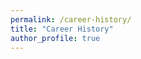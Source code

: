```yaml
---
permalink: /career-history/
title: "Career History"
author_profile: true
---
```


<div id="vis" style="width: 100%; height: 600px;"></div>

<script src="https://cdn.jsdelivr.net/npm/vega@5"></script>
<script src="https://cdn.jsdelivr.net/npm/vega-lite@5"></script>
<script src="https://cdn.jsdelivr.net/npm/vega-embed@6"></script>

<script type="text/javascript">
document.addEventListener('DOMContentLoaded', function() {
    console.log('▶︎ career-history script start');
    console.log('vegaEmbed:', typeof vegaEmbed);
    
    const spec = {
        "$schema": "https://vega.github.io/schema/vega-lite/v6.json",
        "width": 1000,
        "height": 550,
        "config": {
            "legend": {"disable": true}
        },
        "data": {
            "name": "myCV",
            "values": [
                {
                    "order_id": 1,
                    "section": "Institution",
                    "title": "Osaka University",
                    "start": "2010-04-01",
                    "end": "2019-03-31",
                    "crit": false,
                    "url": ""
                },
                {
                    "order_id": 2,
                    "section": "Institution",
                    "title": "Kyoto University",
                    "start": "2019-04-01",
                    "end": "2021-04-30",
                    "crit": false,
                    "url": ""
                },
                {
                    "order_id": 3,
                    "section": "Institution",
                    "title": "RIKEN BDR",
                    "start": "2021-05-01",
                    "end": "2026-03-31",
                    "crit": false,
                    "url": ""
                },
                {
                    "order_id": 1,
                    "section": "Education",
                    "title": "B.S.",
                    "start": "2010-04-01",
                    "end": "2014-03-25",
                    "crit": false,
                    "url": ""
                },
                {
                    "order_id": 2,
                    "section": "Education",
                    "title": "M.S.",
                    "start": "2014-04-01",
                    "end": "2016-03-28",
                    "crit": false,
                    "url": ""
                },
                {
                    "order_id": 3,
                    "section": "Education",
                    "title": "Ph.D.",
                    "start": "2016-04-01",
                    "end": "2019-03-25",
                    "crit": false,
                    "url": ""
                },
                {
                    "order_id": 1,
                    "section": "Work History",
                    "title": "Lab tech.",
                    "start": "2011-04-01",
                    "end": "2012-03-31",
                    "crit": false,
                    "url": ""
                },
                {
                    "order_id": 2,
                    "section": "Work History",
                    "title": "JSPS DC1",
                    "start": "2016-04-01",
                    "end": "2019-03-31",
                    "crit": false,
                    "url": ""
                },
                {
                    "order_id": 3,
                    "section": "Work History",
                    "title": "Post-doc",
                    "start": "2019-04-01",
                    "end": "2021-04-30",
                    "crit": false,
                    "url": ""
                },
                {
                    "order_id": 4,
                    "section": "Work History",
                    "title": "Researcher",
                    "start": "2021-05-01",
                    "end": "2022-03-31",
                    "crit": false,
                    "url": ""
                },
                {
                    "order_id": 5,
                    "section": "Work History",
                    "title": "JSPS PD",
                    "start": "2022-04-01",
                    "end": "2023-03-31",
                    "crit": false,
                    "url": ""
                },
                {
                    "order_id": 6,
                    "section": "Work History",
                    "title": "SPDR",
                    "start": "2023-04-01",
                    "end": "2026-03-31",
                    "crit": false,
                    "url": ""
                },
                {
                    "order_id": 1,
                    "section": "Publications",
                    "title": "Nakayama et al. (2014) BMC Genet.",
                    "start": "2014-04-16",
                    "end": null,
                    "crit": false,
                    "url": "https://doi.org/10.1186/1471-2156-15-46"
                },
                {
                    "order_id": 2,
                    "section": "Publications",
                    "title": "Inaki et al. (2018) eLife",
                    "start": "2018-06-12",
                    "end": null,
                    "crit": false,
                    "url": "https://doi.org/10.7554/eLife.32506"
                },
                {
                    "order_id": 3,
                    "section": "Publications",
                    "title": "Ishibashi et al. (2019) Genes Cells",
                    "start": "2019-01-09",
                    "end": null,
                    "crit": true,
                    "url": "https://doi.org/10.1111/gtc.12669"
                },
                {
                    "order_id": 4,
                    "section": "Publications",
                    "title": "Utsunomiya et al. (2019) Symmetry",
                    "start": "2019-04-08",
                    "end": null,
                    "crit": false,
                    "url": "https://doi.org/10.3390/sym11040505"
                },
                {
                    "order_id": 5,
                    "section": "Publications",
                    "title": "Doysabas et al. (2020) J. Vet. Med. Sci.",
                    "start": "2020-02-12",
                    "end": null,
                    "crit": false,
                    "url": "https://doi.org/10.1292/jvms.20-0021"
                },
                {
                    "order_id": 6,
                    "section": "Publications",
                    "title": "Takata et al. (2020) Insectes Soc.",
                    "start": "2020-09-22",
                    "end": null,
                    "crit": false,
                    "url": "https://doi.org/10.1007/s00040-020-00785-2"
                },
                {
                    "order_id": 7,
                    "section": "Publications",
                    "title": "Ishibashi et al. (2020) Symmetry",
                    "start": "2020-12-02",
                    "end": null,
                    "crit": true,
                    "url": "https://doi.org/10.3390/sym12121991"
                },
                {
                    "order_id": 8,
                    "section": "Publications",
                    "title": "Ishibashi & Matsuno (2022) microPubl. Biol.",
                    "start": "2022-03-18",
                    "end": null,
                    "crit": true,
                    "url": "https://doi.org/10.17912/micropub.biology.000526"
                },
                {
                    "order_id": 9,
                    "section": "Publications",
                    "title": "Lai et al. (2023) Development",
                    "start": "2023-03-02",
                    "end": null,
                    "crit": false,
                    "url": "https://doi.org/10.1242/dev.201224"
                },
                {
                    "order_id": 10,
                    "section": "Publications",
                    "title": "Ishibashi et al. (2023) Dev. Growth Differ.",
                    "start": "2023-06-25",
                    "end": null,
                    "crit": true,
                    "url": "https://doi.org/10.1111/dgd.12873"
                },
                {
                    "order_id": 11,
                    "section": "Publications",
                    "title": "Hondo et al. (2024) Virus Res.",
                    "start": "2024-01-02",
                    "end": null,
                    "crit": false,
                    "url": "https://doi.org/10.1016/j.virusres.2023.199248"
                },
                {
                    "order_id": 12,
                    "section": "Publications",
                    "title": "Katoh et al. (2024) Microscopy",
                    "start": "2024-06-01",
                    "end": null,
                    "crit": true,
                    "url": "https://doi.org/10.1093/jmicro/dfad059"
                },
                {
                    "order_id": 13,
                    "section": "Publications",
                    "title": "Takata et al. (2025) PNAS",
                    "start": "2025-06-13",
                    "end": null,
                    "crit": false,
                    "url": "https://doi.org/10.1073/pnas.2509506122"
                },
                {
                    "order_id": 14,
                    "section": "Publications",
                    "title": "Yamamoto et al. (2025) eLife",
                    "start": "2025-07-08",
                    "end": null,
                    "crit": true,
                    "url": "https://doi.org/10.7554/eLife.102296"
                },
                {
                    "order_id": 1,
                    "section": "Awards",
                    "title": "Best Presentation Award",
                    "start": "2015-12-20",
                    "end": null,
                    "crit": false,
                    "url": "https://ishibaki.github.io/awards/2015-Dec-Best-Presentation-Award"
                },
                {
                    "order_id": 2,
                    "section": "Awards",
                    "title": "Best Popularity Award & Excellent Award",
                    "start": "2016-09-25",
                    "end": null,
                    "crit": false,
                    "url": "https://ishibaki.github.io/awards/2016-Nov-Excellent-Award"
                },
                {
                    "order_id": 3,
                    "section": "Awards",
                    "title": "1st Place for Outstanding Presentation",
                    "start": "2017-11-01",
                    "end": null,
                    "crit": false,
                    "url": "https://ishibaki.github.io/awards/2017-Oct-First-Place-for-Outstanding-Presentation"
                },
                {
                    "order_id": 4,
                    "section": "Awards",
                    "title": "Outstanding Poster Presentation Award",
                    "start": "2023-06-15",
                    "end": null,
                    "crit": false,
                    "url": "https://ishibaki.github.io/awards/2023-Jun-Outstanding-Poster-Presentation"
                },
                {
                    "order_id": 5,
                    "section": "Awards",
                    "title": "Young Scientist Award for Presentation",
                    "start": "2023-06-29",
                    "end": null,
                    "crit": false,
                    "url": "https://ishibaki.github.io/awards/2023-June-PresentationAward-JSCB"
                },
                {
                    "order_id": 6,
                    "section": "Awards",
                    "title": "Best Science Pitch Award",
                    "start": "2023-12-08",
                    "end": null,
                    "crit": false,
                    "url": "https://ishibaki.github.io/awards/2023-December-SciPitchAward-MBSJ"
                },
                {
                    "order_id": 7,
                    "section": "Awards",
                    "title": "DGD Young Investigator Paper Award",
                    "start": "2024-06-21",
                    "end": null,
                    "crit": false,
                    "url": "https://ishibaki.github.io/awards/2024-Jun-YoungInvestigatorPaperAward-JSDB"
                },
                {
                    "order_id": 1,
                    "section": "Funding",
                    "title": "JSPS Fellows (DC1)",
                    "start": "2016-04-22",
                    "end": "2019-03-31",
                    "crit": false,
                    "url": ""
                },
                {
                    "order_id": 2,
                    "section": "Funding",
                    "title": "JSPS Fellows (PD)",
                    "start": "2022-04-22",
                    "end": "2025-03-31",
                    "crit": false,
                    "url": ""
                },
                {
                    "order_id": 3,
                    "section": "Funding",
                    "title": "DGD Fellowship",
                    "start": "2022-11-04",
                    "end": null,
                    "crit": false,
                    "url": ""
                },
                {
                    "order_id": 4,
                    "section": "Funding",
                    "title": "Yazaki Fellowship",
                    "start": "2022-11-04",
                    "end": null,
                    "crit": false,
                    "url": ""
                },
                {
                    "order_id": 5,
                    "section": "Funding",
                    "title": "JSPS Grant-in-Aid for ECS",
                    "start": "2023-04-01",
                    "end": "2026-03-31",
                    "crit": false,
                    "url": ""
                },
                {
                    "order_id": 6,
                    "section": "Funding",
                    "title": "RIKEN Organoid PJ",
                    "start": "2024-04-01",
                    "end": "2025-03-31",
                    "crit": false,
                    "url": ""
                },
                {
                    "order_id": 7,
                    "section": "Funding",
                    "title": "ACT-X",
                    "start": "2024-10-01",
                    "end": "2027-03-31",
                    "crit": false,
                    "url": ""
                },
                {
                    "order_id": 8,
                    "section": "Funding",
                    "title": "Kato Kinen Fellowship",
                    "start": "2025-04-03",
                    "end": null,
                    "crit": false,
                    "url": ""
                }
            ]
        },
        "transform": [
            {
                "window": [{"op": "row_number", "as": "row_index"}]
            },
            {
                "joinaggregate": [
                    {
                        "op": "count",
                        "field": "*",
                        "as": "content_num"
                    }
                ],
                "groupby": ["section"]
            },
            {
                "calculate": "datum.section === 'Institution' ? 0: datum.section === 'Education' ? 1: datum.section === 'Work History' ? 2: datum.section === 'Publications' ? 3: datum.section === 'Awards' ? 4: 5", 
                "as": "sectionID"
            },
            {
                "calculate": "datum.section === 'Institution' ? 0: datum.section === 'Education' ? -(+datum.order_id % 2)+1 + 1: datum.section === 'Work History' ? -(+datum.order_id % 2)+1 + 3: datum.section === 'Publications' ? (+datum.order_id-1) + 5: datum.section === 'Awards' ? (+datum.order_id-1) + 19: (+datum.order_id-1) + 26", 
                "as": "contentBase"
            },
            {
                "joinaggregate": [
                    {
                        "op": "min",
                        "field": "contentBase",
                        "as": "min_cBase"
                    },
                    {
                        "op": "max",
                        "field": "contentBase",
                        "as": "max_cBase"
                    }
                ],
                "groupby": ["section"]
            },
            {
                "calculate": "+datum.max_cBase + 1",
                "as": "max_cBase"
            },
            {
                "calculate": "-(+datum.min_cBase + +datum.max_cBase)/2",
                "as": "sectionBase"
            },
            {
                "calculate": "datum.end != null ? (datum.start + datum.end)/2 : datum.start",
                "as": "midpoint"
            },
            {
                "calculate": "datum.end === null ? -datum.contentBase - 0.6 : -datum.contentBase",
                "as": "y"
            },
            {
                "calculate": "-datum.contentBase-1",
                "as": "y2"
            },
            {
                "calculate": "(datum.y + datum.y2)/2-0.2",
                "as": "y_midpoint"
            }
        ],
        "layer": [
            {
                "description": "Section backgrounds",
                "transform": [
                    {
                        "aggregate": [
                            {
                                "op": "min", "field": "contentBase", "as": "bgY"
                            },
                            {
                                "op": "max", "field": "contentBase", "as": "bgY2"
                            }
                        ],
                        "groupby": ["section"]
                    },
                    {"calculate": "-datum.bgY", "as": "bgY"},
                    {"calculate": "-datum.bgY2-1", "as": "bgY2"}
                ],
                "mark": {"type": "rect", "opacity": 0.5, "stroke": null, "strokeWidth": 1},
                "encoding": {
                    "x": {"value": 0},
                    "x2": {"value": 1000},
                    "y": {"field": "bgY", "type": "quantitative"},
                    "y2": {"field": "bgY2", "type": "quantitative"},
                    "color": {"field": "section", "type": "nominal", "scale": {"range": ["#e1f5fe", "#f3e5f5", "#e8f5e8", "#fff3e0", "#ffebee"]}}
                }
            },
            {
                "description": "Section labels",
                "transform": [
                    {"aggregate": [{"op": "mean", "field": "sectionBase", "as": "labelY"}], "groupby": ["section"]}
                ],
                "mark": {"type": "text", "align": "right", "baseline": "middle", "fontSize": 12, "fontWeight": "bold", "dx": -10},
                "encoding": {
                    "x": {"value": 0},
                    "y": {"field": "labelY", "type": "quantitative"},
                    "text": {"field": "section", "type": "nominal"}
                }
            },
            {
                "description": "Period events (rectangles)",
                "transform": [{"filter": "datum.end != null"}],
                "mark": {"type": "rect", "stroke": "#000", "strokeWidth": 1},
                "encoding": {
                    "x": {"field": "start", "type": "temporal", "title": "Year"},
                    "x2": {"field": "end", "type": "temporal"},
                    "y": {"field": "y", "type": "quantitative"},
                    "y2": {"field": "y2", "type": "quantitative"},
                    "color": {
                        "field": "section",
                        "type": "nominal",
                        "scale": {"range": ["#90caf9", "#ce93d8", "#a5d6a7", "#ffcc02", "#ffab91"]}
                    },
                    "tooltip": [
                        {"field": "title", "type": "nominal"},
                        {"field": "start", "type": "temporal", "format": "%Y-%m-%d"},
                        {"field": "end", "type": "temporal", "format": "%Y-%m-%d"}
                    ]
                }
            },
            {
                "description": "Period event labels",
                "transform": [{"filter": "datum.end != null"}],
                "mark": {"type": "text", "align": "center", "baseline": "center", "fontSize": 9},
                "encoding": {
                    "x": {"field": "midpoint", "type": "temporal"},
                    "y": {"field": "y_midpoint", "type": "quantitative"},
                    "text": {"field": "title", "type": "nominal"}
                }
            },
            {
                "description": "Point events, Publication",
                "transform": [{"filter": "datum.end === null && datum.section === 'Publications'"}],
                "mark": {"type": "point", "size": 100, "strokeWidth": 2},
                "encoding": {
                    "x": {"field": "start", "type": "temporal"},
                    "y": {"field": "y", "type": "quantitative"},
                    "shape": {
                        "condition": {"test": "datum.crit === true", "value": "diamond"},
                        "value": "circle"
                    },
                    "color": {
                        "condition": {"test": "datum.crit === true", "value": "#f00"},
                        "value": "#00f"
                    },
                    "stroke": {
                        "condition": {"test": "datum.crit === true", "value": "#f00"},
                        "value": "#000"
                    },
                    "tooltip": [
                        {"field": "title", "type": "nominal"},
                        {"field": "start", "type": "temporal", "format": "%Y-%m-%d"},
                        {"field": "url", "type":"nominal"}
                    ]
                }
            },
            {
                "description": "Point event labels, Publication",
                "transform": [{"filter": "datum.end === null && datum.section === 'Publications'"}],
                "mark": {"type": "text", "align": "right", "baseline": "middle", "fontSize": 8, "dx": -8},
                "encoding": {
                    "x": {"field": "start", "type": "temporal"},
                    "y": {"field": "y", "type": "quantitative"},
                    "text": {"field": "title", "type": "nominal"},
                    "href": {"field": "url", "type": "nominal"}
                }
            },
            {
                "description": "Point events, Awards",
                "transform": [{"filter": "datum.end === null && datum.section === 'Awards'"}],
                "mark": {"type": "point", "size": 100, "strokeWidth": 2},
                "encoding": {
                    "x": {"field": "start", "type": "temporal"},
                    "y": {"field": "y", "type": "quantitative"},
                    "shape": {
                        "value": "square"
                    },
                    "stroke": {
                        "value": "#000"
                    },
                    "tooltip": [
                        {"field": "title", "type": "nominal"},
                        {"field": "start", "type": "temporal", "format": "%Y-%m-%d"},
                        {"field": "url"}
                    ]
                }
            },
            {
                "description": "Point event labels, Awards",
                "transform": [{"filter": "datum.end === null && datum.section === 'Awards'"}],
                "mark": {"type": "text", "align": "right", "baseline": "middle", "fontSize": 8, "dx": -8},
                "encoding": {
                    "x": {"field": "start", "type": "temporal"},
                    "y": {"field": "y", "type": "quantitative"},
                    "text": {"field": "title", "type": "nominal"},
                    "href": {"field": "url", "type":"nominal"}
                }
            },
            {
                "description": "Point events, Funding",
                "transform": [{"filter": "datum.end === null && datum.section === 'Funding'"}],
                "mark": {"type": "point", "size": 100, "strokeWidth": 2},
                "encoding": {
                    "x": {"field": "start", "type": "temporal"},
                    "y": {"field": "y", "type": "quantitative"},
                    "shape": {
                        "value": "triangle"
                    },
                    "stroke": {
                        "value": "#000"
                    },
                    "tooltip": [
                        {"field": "title", "type": "nominal"},
                        {"field": "start", "type": "temporal", "format": "%Y-%m-%d"}
                    ]
                }
            },
            {
                "description": "Point event labels, Funding",
                "transform": [{"filter": "datum.end === null && datum.section === 'Funding'"}],
                "mark": {"type": "text", "align": "right", "baseline": "middle", "fontSize": 8, "dx": -8},
                "encoding": {
                    "x": {"field": "start", "type": "temporal"},
                    "y": {"field": "y", "type": "quantitative"},
                    "text": {"field": "title", "type": "nominal"}
                }
            }
        ],
        "encoding": {
            "x": {
                "field": "start",
                "type": "temporal",
                "scale": {
                    "domain": ["2009-12-31", "2028-01-01"]
                },
                "axis": {"format": "%Y"}
            },
            "y": {
                "field": "y",
                "type": "quantitative",
                "scale": {
                    "domain": {
                        "data": "myCV",
                        "field": "y"
                    }
                },
                "axis": {
                    "ticks": false,
                    "labels": false,
                    "domain": false,
                    "title": false
                }
            }
        }
    };
    
    vegaEmbed('#vis', spec, {
        renderer: 'canvas', 
        actions: false
    }).then(function(result) {
        console.log('✅ Vega-Lite chart rendered successfully');
    }).catch(function(error) {
        console.error('❌ Error rendering chart:', error);
    });
});
</script>
